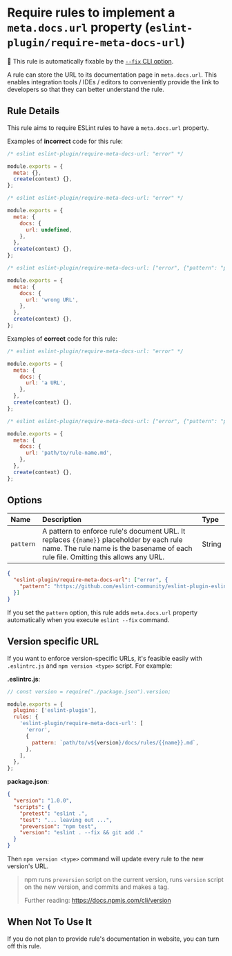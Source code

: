 # Require rules to implement a `meta.docs.url` property (`eslint-plugin/require-meta-docs-url`)

🔧 This rule is automatically fixable by the [`--fix` CLI option](https://eslint.org/docs/latest/user-guide/command-line-interface#--fix).

<!-- end auto-generated rule header -->

A rule can store the URL to its documentation page in `meta.docs.url`. This enables integration tools / IDEs / editors to conveniently provide the link to developers so that they can better understand the rule.

## Rule Details

This rule aims to require ESLint rules to have a `meta.docs.url` property.

Examples of **incorrect** code for this rule:

```js
/* eslint eslint-plugin/require-meta-docs-url: "error" */

module.exports = {
  meta: {},
  create(context) {},
};
```

```js
/* eslint eslint-plugin/require-meta-docs-url: "error" */

module.exports = {
  meta: {
    docs: {
      url: undefined,
    },
  },
  create(context) {},
};
```

```js
/* eslint eslint-plugin/require-meta-docs-url: ["error", {"pattern": "path/to/{{name}}.md"}] */

module.exports = {
  meta: {
    docs: {
      url: 'wrong URL',
    },
  },
  create(context) {},
};
```

Examples of **correct** code for this rule:

```js
/* eslint eslint-plugin/require-meta-docs-url: "error" */

module.exports = {
  meta: {
    docs: {
      url: 'a URL',
    },
  },
  create(context) {},
};
```

```js
/* eslint eslint-plugin/require-meta-docs-url: ["error", {"pattern": "path/to/{{name}}.md"}] */

module.exports = {
  meta: {
    docs: {
      url: 'path/to/rule-name.md',
    },
  },
  create(context) {},
};
```

## Options

<!-- begin auto-generated rule options list -->

| Name      | Description                                                                                                                                                                    | Type   |
| :-------- | :----------------------------------------------------------------------------------------------------------------------------------------------------------------------------- | :----- |
| `pattern` | A pattern to enforce rule's document URL. It replaces `{{name}}` placeholder by each rule name. The rule name is the basename of each rule file. Omitting this allows any URL. | String |

<!-- end auto-generated rule options list -->

```json
{
  "eslint-plugin/require-meta-docs-url": ["error", {
    "pattern": "https://github.com/eslint-community/eslint-plugin-eslint-plugin/blob/master/docs/rules/{{name}}.md"
  }]
}
```

If you set the `pattern` option, this rule adds `meta.docs.url` property automatically when you execute `eslint --fix` command.

## Version specific URL

If you want to enforce version-specific URLs, it's feasible easily with `.eslintrc.js` and `npm version <type>` script.
For example:

**.eslintrc.js**:

```js
// const version = require("./package.json").version;

module.exports = {
  plugins: ['eslint-plugin'],
  rules: {
    'eslint-plugin/require-meta-docs-url': [
      'error',
      {
        pattern: `path/to/v${version}/docs/rules/{{name}}.md`,
      },
    ],
  },
};
```

**package.json**:

```json
{
  "version": "1.0.0",
  "scripts": {
    "pretest": "eslint .",
    "test": "... leaving out ...",
    "preversion": "npm test",
    "version": "eslint . --fix && git add ."
  }
}
```

Then `npm version <type>` command will update every rule to the new version's URL.

> npm runs `preversion` script on the current version, runs `version` script on the new version, and commits and makes a tag.
>
> Further reading: <https://docs.npmjs.com/cli/version>

## When Not To Use It

If you do not plan to provide rule's documentation in website, you can turn off this rule.
